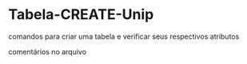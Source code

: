 # Tabela-CREATE-Unip

comandos para criar uma tabela e verificar seus respectivos atributos 

comentários no arquivo
